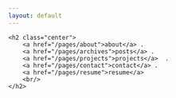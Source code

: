 ```yaml
---
layout: default
---
```




<section>

	<h2 class="center">
		<a href="/pages/about">about</a> . 
		<a href="/pages/archives">posts</a> .
		<a href="/pages/projects">projects</a>  .
		<a href="/pages/contact">contact</a> .
		<a href="/pages/resume">resume</a>
		<br/>
	</h2>

</section>
<div class="center">
<!-- <script type="text/javascript" src="https://www.brainyquote.com/link/quotebr.js"></script>
<small><i><a href="https://www.brainyquote.com/quotes_of_the_day.html" target="_blank" rel="nofollow">more Quotes</a></i></small> -->
<!-- <img src="https://source.unsplash.com/user/erondu/800x600"><br/>
<small>&copy; Upsplash.com</small> -->
</div>